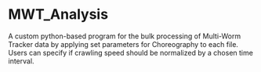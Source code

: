 # MWT_Analysis
A custom python-based program for the bulk processing of Multi-Worm Tracker data by applying set parameters for Choreography to each file. Users can specify if crawling speed should be normalized by a chosen time interval.
